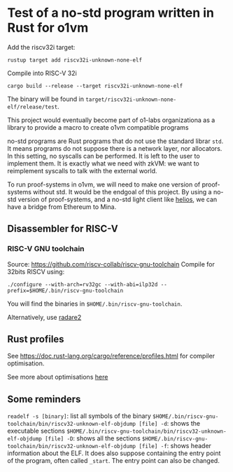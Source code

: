 # Test of a no-std program written in Rust for o1vm

Add the riscv32i target:
```
rustup target add riscv32i-unknown-none-elf
```

Compile into RISC-V 32i
```
cargo build --release --target riscv32i-unknown-none-elf
```

The binary will be found in `target/riscv32i-unknown-none-elf/release/test`.

This project would eventually become part of o1-labs organizationa as a library
to provide a macro to create o1vm compatible programs

no-std programs are Rust programs that do not use the standard librar `std`. It
means programs do not suppose there is a network layer, nor allocators.
In this setting, no syscalls can be performed.
It is left to the user to implement them.
It is exactly what we need with zkVM: we want to reimplement syscalls to talk
with the external world.

To run proof-systems in o1vm, we will need to make one version of proof-systems
without std. It would be the endgoal of this project.
By using a no-std version of proof-systems, and a no-std light client like
[helios](https://github.com/a16z/helios), we can have a bridge from Ethereum to
Mina.

## Disassembler for RISC-V

### RISC-V GNU toolchain

Source: https://github.com/riscv-collab/riscv-gnu-toolchain
Compile for 32bits RISCV using:
```shell
./configure --with-arch=rv32gc --with-abi=ilp32d --prefix=$HOME/.bin/riscv-gnu-toolchain
```

You will find the binaries in `$HOME/.bin/riscv-gnu-toolchain`.

Alternatively, use [radare2](https://www.radare.org/n/radare2.html)

## Rust profiles

See https://doc.rust-lang.org/cargo/reference/profiles.html for compiler optimisation.

See more about optimisations [here](https://github.com/johnthagen/min-sized-rust)

## Some reminders

`readelf -s [binary]`: list all symbols of the binary
`$HOME/.bin/riscv-gnu-toolchain/bin/riscv32-unknown-elf-objdump [file] -d`:
shows the executable sections
`$HOME/.bin/riscv-gnu-toolchain/bin/riscv32-unknown-elf-objdump [file] -D`:
shows all the sections
`$HOME/.bin/riscv-gnu-toolchain/bin/riscv32-unknown-elf-objdump [file] -f`:
shows header information about the ELF. It does also suppose containing the
entry point of the program, often called `_start`. The entry point can also be
changed.

